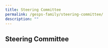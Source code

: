 ```yaml
---
title: Steering Committee
permalink: /gesps-family/steering-committee/
description: ""
---
```

## Steering Committee

